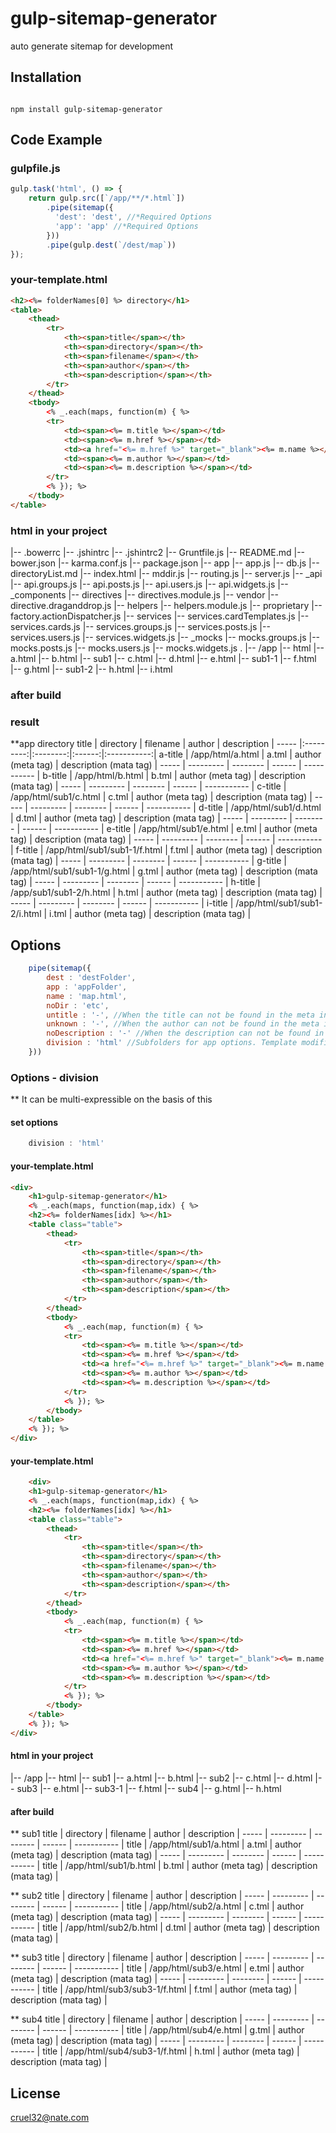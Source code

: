# gulp-sitemap-generator
auto generate sitemap for development

## Installation

<pre><code>
npm install gulp-sitemap-generator
</code></pre>

## Code Example

### gulpfile.js
```javascript
gulp.task('html', () => {
    return gulp.src([`/app/**/*.html`])
        .pipe(sitemap({
          'dest': 'dest', //*Required Options
          'app': 'app' //*Required Options
        }))
        .pipe(gulp.dest(`/dest/map`))
});
```

### your-template.html
```html
<h2><%= folderNames[0] %> directory</h1>
<table>
    <thead>
        <tr>
            <th><span>title</span></th>
            <th><span>directory</span></th>
            <th><span>filename</span></th>
            <th><span>author</span></th>
            <th><span>description</span></th>
        </tr>
    </thead>
    <tbody>
        <% _.each(maps, function(m) { %>
        <tr>
            <td><span><%= m.title %></span></td>
            <td><span><%= m.href %></span></td>
            <td><a href="<%= m.href %>" target="_blank"><%= m.name %></a></td>
            <td><span><%= m.author %></span></td>
            <td><span><%= m.description %></span></td>
        </tr>
        <% }); %>
    </tbody>
</table>
```

### html in your project
|-- .bowerrc
    |-- .jshintrc
    |-- .jshintrc2
    |-- Gruntfile.js
    |-- README.md
    |-- bower.json
    |-- karma.conf.js
    |-- package.json
    |-- app
        |-- app.js
        |-- db.js
        |-- directoryList.md
        |-- index.html
        |-- mddir.js
        |-- routing.js
        |-- server.js
        |-- _api
            |-- api.groups.js
            |-- api.posts.js
            |-- api.users.js
            |-- api.widgets.js
        |-- _components
            |-- directives
                |-- directives.module.js
                |-- vendor
                    |-- directive.draganddrop.js
            |-- helpers
                |-- helpers.module.js
                |-- proprietary
                    |-- factory.actionDispatcher.js
            |-- services
                |-- services.cardTemplates.js
                |-- services.cards.js
                |-- services.groups.js
                |-- services.posts.js
                |-- services.users.js
                |-- services.widgets.js
        |-- _mocks
            |-- mocks.groups.js
            |-- mocks.posts.js
            |-- mocks.users.js
            |-- mocks.widgets.js
.
|-- /app
    |-- html
        |-- a.html
        |-- b.html
        |-- sub1
            |-- c.html
            |-- d.html
            |-- e.html
            |-- sub1-1
                |-- f.html
                |-- g.html
            |-- sub1-2
                |-- h.html
                |-- i.html


### after build

### result

**app directory 
title | directory | filename | author | description |
----- |:---------:|:--------:|:------:|:-----------:|
a-title | /app/html/a.html | a.tml | author (meta tag) | description (mata tag) |
----- | --------- | -------- | ------ | ----------- |
b-title | /app/html/b.html | b.tml | author (meta tag) | description (mata tag) |
----- | --------- | -------- | ------ | ----------- |
c-title | /app/html/sub1/c.html | c.tml | author (meta tag) | description (mata tag) |
----- | --------- | -------- | ------ | ----------- |
d-title | /app/html/sub1/d.html | d.tml | author (meta tag) | description (mata tag) |
----- | --------- | -------- | ------ | ----------- |
e-title | /app/html/sub1/e.html | e.tml | author (meta tag) | description (mata tag) |
----- | --------- | -------- | ------ | ----------- |
f-title | /app/html/sub1/sub1-1/f.html | f.tml | author (meta tag) | description (mata tag) |
----- | --------- | -------- | ------ | ----------- |
g-title | /app/html/sub1/sub1-1/g.html | g.tml | author (meta tag) | description (mata tag) |
----- | --------- | -------- | ------ | ----------- |
h-title | /app/sub1/sub1-2/h.html | h.tml | author (meta tag) | description (mata tag) |
----- | --------- | -------- | ------ | ----------- |
i-title | /app/html/sub1/sub1-2/i.html | i.tml | author (meta tag) | description (mata tag) |


## Options
```javascript
    pipe(sitemap({
        dest : 'destFolder',
        app : 'appFolder',
        name : 'map.html',
        noDir : 'etc',
        untitle : '-', //When the title can not be found in the meta information
        unknown : '-', //When the author can not be found in the meta information
        noDescription : '-' //When the description can not be found in the meta information
        division : 'html' //Subfolders for app options. Template modifications are required. I'll explain it further below.
    }))
```

### Options - division
** It can be multi-expressible on the basis of this

#### set options
```javascript
    division : 'html'
```
#### your-template.html
```html
<div>
    <h1>gulp-sitemap-generator</h1>
    <% _.each(maps, function(map,idx) { %>
    <h2><%= folderNames[idx] %></h1>
    <table class="table">
        <thead>
            <tr>
                <th><span>title</span></th>
                <th><span>directory</span></th>
                <th><span>filename</span></th>
                <th><span>author</span></th>
                <th><span>description</span></th>
            </tr>
        </thead>
        <tbody>
            <% _.each(map, function(m) { %>
            <tr>
                <td><span><%= m.title %></span></td>
                <td><span><%= m.href %></span></td>
                <td><a href="<%= m.href %>" target="_blank"><%= m.name %></a></td>
                <td><span><%= m.author %></span></td>
                <td><span><%= m.description %></span></td>
            </tr>
            <% }); %>
        </tbody>
    </table>
    <% }); %>
</div>    
```

#### your-template.html
```html
    <div>
    <h1>gulp-sitemap-generator</h1>
    <% _.each(maps, function(map,idx) { %>
    <h2><%= folderNames[idx] %></h1>
    <table class="table">
        <thead>
            <tr>
                <th><span>title</span></th>
                <th><span>directory</span></th>
                <th><span>filename</span></th>
                <th><span>author</span></th>
                <th><span>description</span></th>
            </tr>
        </thead>
        <tbody>
            <% _.each(map, function(m) { %>
            <tr>
                <td><span><%= m.title %></span></td>
                <td><span><%= m.href %></span></td>
                <td><a href="<%= m.href %>" target="_blank"><%= m.name %></a></td>
                <td><span><%= m.author %></span></td>
                <td><span><%= m.description %></span></td>
            </tr>
            <% }); %>
        </tbody>
    </table>
    <% }); %>
</div>    
```
#### html in your project
|-- /app
    |-- html
        |-- sub1
            |-- a.html
            |-- b.html
        |-- sub2
            |-- c.html
            |-- d.html
        |-- sub3
            |-- e.html
            |-- sub3-1
                |-- f.html
        |-- sub4
            |-- g.html
            |-- h.html


#### after build

** sub1
title | directory | filename | author | description |
----- | --------- | -------- | ------ | ----------- |
title | /app/html/sub1/a.html | a.tml | author (meta tag) | description (mata tag) |
----- | --------- | -------- | ------ | ----------- |
title | /app/html/sub1/b.html | b.tml | author (meta tag) | description (mata tag) |

** sub2
title | directory | filename | author | description |
----- | --------- | -------- | ------ | ----------- |
title | /app/html/sub2/a.html | c.tml | author (meta tag) | description (mata tag) |
----- | --------- | -------- | ------ | ----------- |
title | /app/html/sub2/b.html | d.tml | author (meta tag) | description (mata tag) |

** sub3
title | directory | filename | author | description |
----- | --------- | -------- | ------ | ----------- |
title | /app/html/sub3/e.html | e.tml | author (meta tag) | description (mata tag) |
----- | --------- | -------- | ------ | ----------- |
title | /app/html/sub3/sub3-1/f.html | f.tml | author (meta tag) | description (mata tag) |

** sub4
title | directory | filename | author | description |
----- | --------- | -------- | ------ | ----------- |
title | /app/html/sub4/e.html | g.tml | author (meta tag) | description (mata tag) |
----- | --------- | -------- | ------ | ----------- |
title | /app/html/sub4/sub3-1/f.html | h.tml | author (meta tag) | description (mata tag) |



## License
cruel32@nate.com
